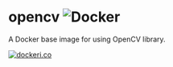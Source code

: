 # opencv ![Docker](https://github.com/ghokun/nlopt/workflows/Docker/badge.svg)
A Docker base image for using OpenCV library.

[![dockeri.co](https://dockeri.co/image/ghokun/opencv)](https://hub.docker.com/r/ghokun/opencv)
